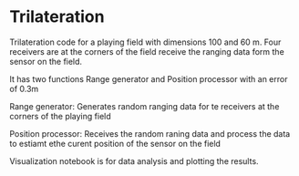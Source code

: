 # Trilateration

Trilateration code for a playing field with dimensions 100 and 60 m. Four receivers are at the corners of the field receive the ranging data form the sensor on the field. 

It has two functions Range generator and Position processor with an error of 0.3m

Range generator: Generates random ranging data for te receivers at the corners of the playing field

Position processor: Receives the random raning data and process the data to estiamt ethe curent position of the sensor on the field 

Visualization notebook is for data analysis and plotting the results. 
